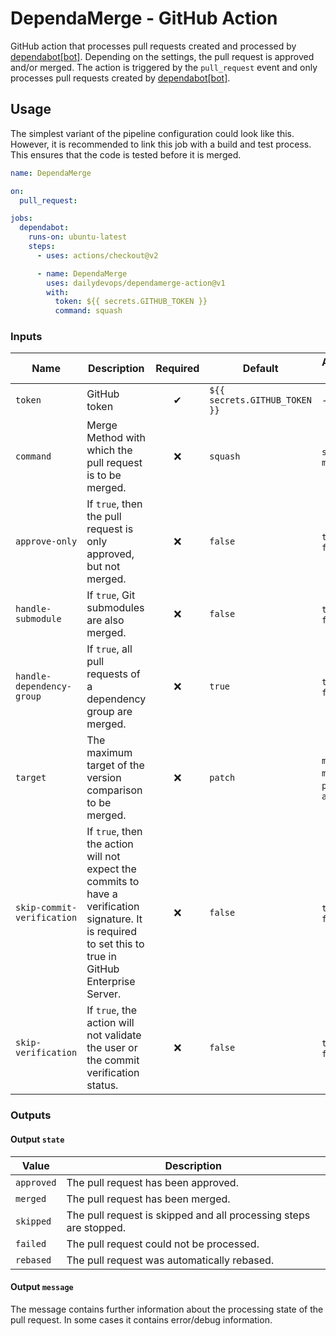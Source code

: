 # DependaMerge - GitHub Action

GitHub action that processes pull requests created and processed by [dependabot[bot]](https://github.com/dependabot). Depending on the settings, the pull request is approved and/or merged.
The action is triggered by the `pull_request` event and only processes pull requests created by [dependabot[bot]](https://github.com/dependabot).

## Usage
The simplest variant of the pipeline configuration could look like this. However, it is recommended to link this job with a build and test process. This ensures that the code is tested before it is merged.

```yaml
name: DependaMerge

on:
  pull_request:

jobs:
  dependabot:
    runs-on: ubuntu-latest
    steps:
      - uses: actions/checkout@v2

      - name: DependaMerge
        uses: dailydevops/dependamerge-action@v1
        with:
          token: ${{ secrets.GITHUB_TOKEN }}
          command: squash
```

### Inputs

| Name | Description | Required | Default | Available Values |
| --- | --- |:---:| --- | --- |
| `token` | GitHub token | ✔ | `${{ secrets.GITHUB_TOKEN }}` | --- |
| `command` | Merge Method with which the pull request is to be merged. | ❌ | `squash` | `squash`, `merge` |
| `approve-only` | If `true`, then the pull request is only approved, but not merged. | ❌ | `false` | `true`, `false` |
| `handle-submodule` | If `true`, Git submodules are also merged. | ❌ | `false` | `true`, `false` |
| `handle-dependency-group` | If `true`, all pull requests of a dependency group are merged. | ❌ | `true` | `true`, `false` |
| `target` | The maximum target of the version comparison to be merged. | ❌ | `patch` | `major`, `minor`, `patch`, `any` |
| `skip-commit-verification` | If `true`, then the action will not expect the commits to have a verification signature. It is required to set this to true in GitHub Enterprise Server. | ❌ | `false` | `true`, `false` |
| `skip-verification` | If `true`, the action will not validate the user or the commit verification status. | ❌ | `false` | `true`, `false` |

### Outputs

#### Output `state`
| Value | Description |
| --- | --- |
| `approved` | The pull request has been approved. |
| `merged` | The pull request has been merged. |
| `skipped` | The pull request is skipped and all processing steps are stopped. |
| `failed` | The pull request could not be processed. |
| `rebased` | The pull request was automatically rebased. |

#### Output `message`

The message contains further information about the processing state of the pull request. In some cases it contains error/debug information.